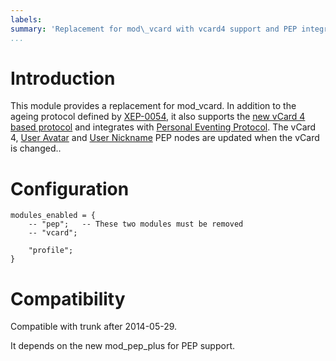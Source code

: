 ```yaml
---
labels:
summary: 'Replacement for mod\_vcard with vcard4 support and PEP integration'
...
```


Introduction
============

This module provides a replacement for mod\_vcard. In addition to the
ageing protocol defined by
[XEP-0054](http://xmpp.org/extensions/xep-0054.html), it also supports
the [new vCard 4 based
protocol](http://xmpp.org/extensions/xep-0292.html) and integrates with
[Personal Eventing Protocol](http://xmpp.org/extensions/xep-0163.html).
The vCard 4, [User Avatar](http://xmpp.org/extensions/xep-0084.html) and
[User Nickname](http://xmpp.org/extensions/xep-0172.html) PEP nodes are
updated when the vCard is changed..

Configuration
=============

    modules_enabled = {
        -- "pep";   -- These two modules must be removed
        -- "vcard";

        "profile";
    }

Compatibility
=============

Compatible with trunk after 2014-05-29.

It depends on the new mod\_pep\_plus for PEP support.

